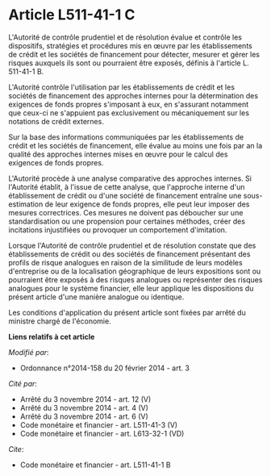 # Article L511-41-1 C

L'Autorité de contrôle prudentiel et de résolution évalue et contrôle les dispositifs, stratégies et procédures mis en œuvre
par les établissements de crédit et les sociétés de financement pour détecter, mesurer et gérer les risques auxquels ils sont
ou pourraient être exposés, définis à l'article L. 511-41-1 B. 

L'Autorité contrôle l'utilisation par les établissements de crédit et les sociétés de financement des approches internes pour
la détermination des exigences de fonds propres s'imposant à eux, en s'assurant notamment que ceux-ci ne s'appuient pas
exclusivement ou mécaniquement sur les notations de crédit externes. 

Sur la base des informations communiquées par les établissements de crédit et les sociétés de financement, elle évalue au
moins une fois par an la qualité des approches internes mises en œuvre pour le calcul des exigences de fonds propres. 

L'Autorité procède à une analyse comparative des approches internes. Si l'Autorité établit, à l'issue de cette analyse, que
l'approche interne d'un établissement de crédit ou d'une société de financement entraîne une sous-estimation de leur exigence
de fonds propres, elle peut leur imposer des mesures correctrices. Ces mesures ne doivent pas déboucher sur une
standardisation ou une propension pour certaines méthodes, créer des incitations injustifiées ou provoquer un comportement
d'imitation. 

Lorsque l'Autorité de contrôle prudentiel et de résolution constate que des établissements de crédit ou des sociétés de
financement présentant des profils de risque analogues en raison de la similitude de leurs modèles d'entreprise ou de la
localisation géographique de leurs expositions sont ou pourraient être exposés à des risques analogues ou représenter des
risques analogues pour le système financier, elle leur applique les dispositions du présent article d'une manière analogue ou
identique. 

Les conditions d'application du présent article sont fixées par arrêté du ministre chargé de l'économie.

**Liens relatifs à cet article**

_Modifié par_:

  - Ordonnance n°2014-158 du 20 février 2014 - art. 3

_Cité par_:

  - Arrêté du 3 novembre 2014 - art. 12 (V)
  - Arrêté du 3 novembre 2014 - art. 4 (V)
  - Arrêté du 3 novembre 2014 - art. 6 (V)
  - Code monétaire et financier - art. L511-41-3 (V)
  - Code monétaire et financier - art. L613-32-1 (VD)

_Cite_:

  - Code monétaire et financier - art. L511-41-1 B
